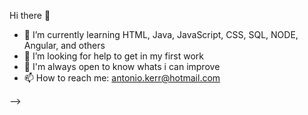 Hi there 👋

- 🌱 I’m currently learning HTML, Java, JavaScript, CSS, SQL, NODE, Angular, and others
- 🤔 I’m looking for help to get in my first work
- 💬 I'm always open to know whats i can improve
- 📫 How to reach me: antonio.kerr@hotmail.com

-->

